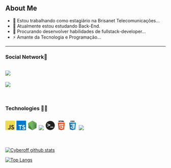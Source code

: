 ## About Me

- 🔭 Estou trabalhando como estagiário na Brisanet Telecomunicações...
- 🌱 Atualmente estou estudando Back-End.
- 🤔 Procurando desenvolver habilidades de fullstack-developer...
- ⚡ Amante da Tecnologia e Programação...

---

### Social Network👥
[<code> <img height="30" src="https://image.flaticon.com/icons/png/512/174/174857.png"> </code>][linkedin]
[<code> <img height="30" src="https://image.flaticon.com/icons/png/512/174/174855.png"> </code>][instagram]

<br>

### Technologies 🧑‍💻


<code><img height="30" src="https://raw.githubusercontent.com/github/explore/80688e429a7d4ef2fca1e82350fe8e3517d3494d/topics/javascript/javascript.png"></code>
<code><img height="30" src="https://raw.githubusercontent.com/github/explore/80688e429a7d4ef2fca1e82350fe8e3517d3494d/topics/typescript/typescript.png"></code>
<code><img height="30" src="https://raw.githubusercontent.com/github/explore/80688e429a7d4ef2fca1e82350fe8e3517d3494d/topics/nodejs/nodejs.png"></code>
<code><img height="30" src="https://pbs.twimg.com/profile_images/1110148780991623201/vlqCsAVP.png"></code>
<code><img height="30" src="https://raw.githubusercontent.com/github/explore/80688e429a7d4ef2fca1e82350fe8e3517d3494d/topics/terminal/terminal.png"></code>
<code><img height="30" src="https://raw.githubusercontent.com/github/explore/80688e429a7d4ef2fca1e82350fe8e3517d3494d/topics/html/html.png"></code>
<code><img height="30" src="https://raw.githubusercontent.com/github/explore/80688e429a7d4ef2fca1e82350fe8e3517d3494d/topics/css/css.png"></code>
<code><img height="30" src="https://www.docker.com/sites/default/files/d8/2019-07/Moby-logo.png"></code>
---
<br>

 [![Cyberoff github stats](https://github-readme-stats.vercel.app/api?username=Cyberoff&count_private=true&show_icons=true&show_border=true&theme=synthwave)](https://github.com/anuraghazra/github-readme-stats)
 
 
 
 [![Top Langs](https://github-readme-stats.vercel.app/api/top-langs/?username=Cyberoff&layout=compact&theme=synthwave)](https://github.com/anuraghazra/github-readme-stats)



[linkedin]: https://www.linkedin.com/in/angelo-raphael/
[instagram]: https://www.instagram.com/angelo_.raphael
